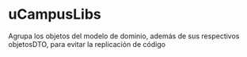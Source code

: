 # uCampusLibs
 Agrupa los objetos del modelo de dominio, además de sus respectivos objetosDTO, para evitar la replicación de código
